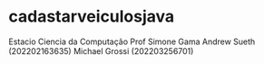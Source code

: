 # cadastarveiculosjava
Estacio 
Ciencia da Computação
Prof Simone Gama
Andrew Sueth (202202163635) Michael Grossi (202203256701)

